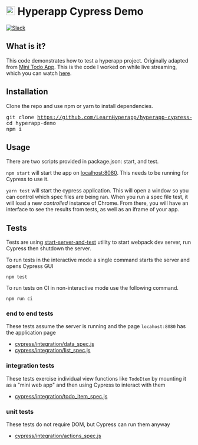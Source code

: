 # <img height=24 src=https://cdn.rawgit.com/JorgeBucaran/f53d2c00bafcf36e84ffd862f0dc2950/raw/882f20c970ff7d61aa04d44b92fc3530fa758bc0/Hyperapp.svg> Hyperapp Cypress Demo

[![Slack](https://hyperappjs.herokuapp.com/badge.svg)](https://hyperappjs.herokuapp.com "Join us")

## What is it?

This code demonstrates how to test a hyperapp project.
Originally adapted from [Mini Todo App](https://codepen.io/hyperapp/pen/zNxRLy).
This is the code I worked on while live streaming, which you can watch [here](https://www.youtube.com/watch?v=w8liCoPsDIU).


## Installation

Clone the repo and use npm or yarn to install dependencies.

<pre>
git clone <a href="https://github.com/LearnHyperapp/hyperapp-cypress-demo">https://github.com/LearnHyperapp/hyperapp-cypress-demo</a>
cd hyperapp-demo
npm i
</pre>

## Usage

There are two scripts provided in package.json: start, and test.

`npm start` will start the app on [localhost:8080](http://localhost:8080).
This needs to be running for Cypress to use it.

`yarn test` will start the cypress application.
This will open a window so you can control which spec files are being ran.
When you run a spec file test, it will load a new _controlled_ instance of Chrome.
From there, you will have an interface to see the results from tests, as well as an iframe of your app.

## Tests

Tests are using [start-server-and-test](https://github.com/bahmutov/start-server-and-test) utility to start webpack dev server, run Cypress then shutdown the server.

To run tests in the interactive mode a single command starts the server and opens Cypress GUI

```
npm test
```

To run tests on CI in non-interactive mode use the following command.

```
npm run ci
```

### end to end tests

These tests assume the server is running and the page `locahost:8080` has the application page

- [cypress/integration/data_spec.js](cypress/integration/data_spec.js)
- [cypress/integration/list_spec.js](cypress/integration/list_spec.js)

### integration tests

These tests exercise individual view functions like `TodoItem` by mounting it as a "mini web app" and then using Cypress to interact with them

- [cypress/integration/todo_item_spec.js](cypress/integration/todo_item_spec.js)

### unit tests

These tests do not require DOM, but Cypress can run them anyway

- [cypress/integration/actions_spec.js](cypress/integration/actions_spec.js)
